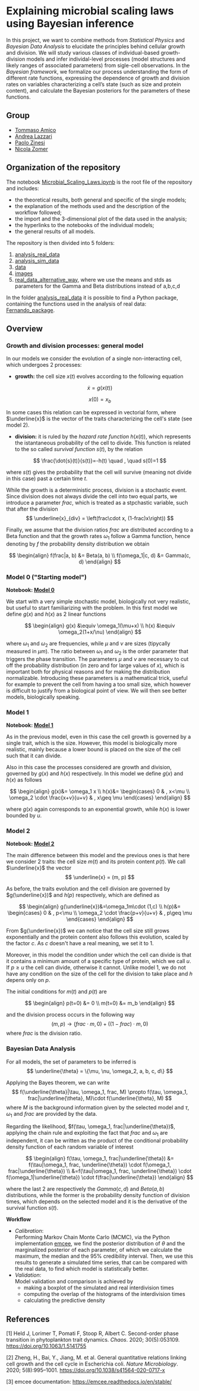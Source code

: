 # Explaining microbial scaling laws using Bayesian inference
In this project, we want to combine methods from _Statistical Physics_ and _Bayesian Data Analysis_ to elucidate the principles behind cellular growth and division. We will study various classes of individual-based growth-division models and infer individal-level processes (model structures and likely ranges of associated parameters) from sigle-cell observations. In the _Bayesian framework_, we formalize our process understanding the form of different rate functions, expressing the dependence of growth and division rates on variables characterizing a cell’s state (such as size and protein content), and calculate the Bayesian posteriors for the parameters of these functions.

## Group 
- [Tommaso Amico](https://github.com/tommasoamico)
- [Andrea Lazzari](https://github.com/AndreaLazzari)
- [Paolo Zinesi](https://github.com/PaoloZinesi)
- [Nicola Zomer](https://github.com/NicolaZomer)

## Organization of the repository
The notebook [Microbial_Scaling_Laws.ipynb](./Microbial_Scaling_Laws.ipynb) is the root file of the repository and includes:
- the theoretical results, both general and specific of the single models;
- the explanation of the methods used and the description of the workflow followed;
- the import and the 3-dimensional plot of the data used in the analysis;
- the hyperlinks to the notebooks of the individual models;
- the general results of all models. 

The repository is then divided into 5 folders:
1. [analysis_real_data](./analysis_real_data)
2. [analysis_sim_data](./analysis_sim_data)
3. [data](./data)
4. [images](./images)
5. [real_data_alternative_way](./real_data_alternative_way), where we use the means and stds as parameters for the Gamma and Beta distributions instead of a,b,c,d

In the folder [analysis_real_data](./analysis_real_data) it is possible to find a Python package, containing the functions used in the analysis of real data: [Fernando_package](./analysis_real_data/Fernando_package).

## Overview
### Growth and division processes: general model 
In our models we consider the evolution of a single non-interacting cell, which undergoes 2 processes:
- **growth:** the cell size $x(t)$ evolves according to the following equation

$$ \dot{x}=g(x(t)) $$

$$ x(0)=x_b $$

In some cases this relation can be expressed in vectorial form, where $\underline{x}$ is the vector of the traits characterizing the cell's state (see model 2). 

- **division:** it is ruled by the _hazard rate function_ $h(x(t))$, which represents the istantaneous probability of the cell to divide. This function is related to the so called _survival function_ $s(t)$, by the relation

$$ \frac{\dot{s}(t)}{s(t)}=-h(t) \quad , \quad s(0)=1 $$

where $s(t)$ gives the probability that the cell will survive (meaning not divide in this case) past a certain time $t$.

While the growth is a deterministic process, division is a stochastic event. Since division does not always divide the cell into two equal parts, we introduce a parameter $frac$, which is treated as a stpchastic variable, such that after the division
$$ \underline{x}_{div} = \left(frac\cdot x, (1-frac)x\right)) $$

Finally, we assume that the division ratios $frac$ are distributed according to a Beta function and that the growth rates $\omega_1$ follow a Gamma function, hence denoting by $f$ the probability density distribution we obtain

$$
\begin{align}
f(frac|a, b) &= Beta(a, b) \\
f(\omega_1|c, d) &= Gamma(c, d)
\end{align}
$$

### Model 0 ("Starting model")
**Notebook: [Model 0](./analysis_real_data/REAL_Model_0.ipynb)**

We start with a very simple stochastic model, biologically not very realistic, but useful to start familiarizing with the problem. In this first model we define $g(x)$ and $h(x)$ as 2 linear functions

$$
\begin{align}
g(x) &\equiv \omega_1(\mu+x) \\
h(x) &\equiv \omega_2(1+x/\nu)
\end{align}
$$

where $\omega_1$ and $\omega_2$ are frequencies, while $\mu$ and $\nu$ are sizes (tipycally measured in $\mu m$). The ratio between $\omega_1$ and $\omega_2$ is the order parameter that triggers the phase transition. The parameters $\mu$ and $\nu$ are necessary to cut off the probability distribution (in zero and for large values of $x$), which is important both for physical reasons and for making the distribution normalizable. Introducing these parameters is a mathematical trick, useful for example to prevent the cell from having a too small size, which however is difficult to justify from a biological point of view. We will then see better models, biologically speaking.

### Model 1
**Notebook: [Model 1](./analysis_real_data/REAL_Model_1.ipynb)**

As in the previous model, even in this case the cell growth is governed by a single trait, which is the size. However, this model is biologically more realistic, mainly because a lower bound is placed on the size of the cell such that it can divide. 

Also in this case the processes considered are growth and division, governed by $g(x)$ and $h(x)$ respectively. In this model we define $g(x)$ and $h(x)$ as follows

$$
\begin{align}
g(x)&= \omega_1 x \\
h(x)&=
\begin{cases}
    0  & , x<\mu \\
    \omega_2 \cdot \frac{x+v}{u+v} & , x\geq \mu
\end{cases}
\end{align}
$$

where $g(x)$ again corresponds to an exponential growth, while $h(x)$ is lower bounded by $u$.   

### Model 2
**Notebook: [Model 2](./analysis_real_data/REAL_Model_2.ipynb)**

The main difference between this model and the previous ones is that here we consider 2 traits: the cell size $m(t)$ and its protein content $p(t)$. We call $\underline{x}$ the vector
$$ \underline{x} = (m, p) $$

As before, the traits evolution and the cell division are governed by $g(\underline{x})$ and $h(p)$ respectively, which are defined as 

$$
\begin{align}
g(\underline{x})&=\omega_1m\cdot (1,c) \\
h(p)&=
    \begin{cases}
    0   & , p<\mu \\
    \omega_2 \cdot \frac{p+v}{u+v} & , p\geq \mu
    \end{cases}
\end{align}
$$

From $g(\underline{x})$ we can notice that the cell size still grows exponentially and the protein content also follows this evolution, scaled by the factor $c$. As $c$ doesn't have a real meaning, we set it to $1$. 

Moreover, in this model the condition under which the cell can divide is that it contains a minimum amount of a specific type of protein, which we call $u$. If $p\geq u$ the cell can divide, otherwise it cannot. Unlike model 1, we do not have any condition on the size of the cell for the division to take place and $h$ depens only on $p$.

The initial conditions for $m(t)$ and $p(t)$ are

$$
\begin{align}
    p(t=0) &= 0 \\
    m(t=0) &= m_b
\end{align}
$$

and the division process occurs in the following way
$$ (m,  p) \rightarrow (frac\cdot m, 0) + ((1-frac)\cdot m, 0)$$
where $frac$ is the division ratio.

### Bayesian Data Analysis
For all models, the set of parameters to be inferred is 
$$ \underline{\theta} = \{\mu, \nu, \omega_2, a, b, c, d\} $$

Applying the Bayes theorem, we can write
$$ f(\underline{\theta}|\tau, \omega_1, frac, M) \propto f(\tau, \omega_1, frac|\underline{\theta}, M)\cdot f(\underline{\theta}, M) $$
where $M$ is the background information given by the selected model and $\tau$, $\omega_1$ and $frac$ are provided by the data.

Regarding the likelihood, $f(\tau, \omega_1, frac|\underline{\theta})$, applying the chain rule and exploiting the fact that $frac$ and $\omega_1$ are independent, it can be written as the product of the conditional probability density function of each random variable of interest

$$
\begin{align}
    f(\tau, \omega_1, frac|\underline{\theta}) &= f(\tau|\omega_1, frac, \underline{\theta}) \cdot f(\omega_1, frac|\underline{\theta}) \\
    &=f(\tau|\omega_1, frac, \underline{\theta}) \cdot f(\omega_1|\underline{\theta}) \cdot f(frac|\underline{\theta})
\end{align}
$$ 

where the last 2 are respectively the $Gamma(c, d)$ and $Beta(a, b)$ distributions, while the former is the probability density function of division times, which depends on the selected model and it is the derivative of the survival function $s(t)$.

**Workflow**
- _Calibration_: <br> 
  Performing Markov Chain Monte Carlo (MCMC), via the Python implementation [emcee](https://emcee.readthedocs.io/en/stable/), we find the posterior distribution of $\theta$ and the marginalized posterior of each parameter, of which we calculate the maximum, the median and the 95% credibility interval. Then, we use this results to generate a simulated time series, that can be compared with the real data, to find which model is statistically better.  
- _Validation_: <br>
  Model validation and comparison is achieved by 
  - making a boxplot of the simulated and real interdivision times
  - computing the overlap of the histograms of the interdivision times
  - calculating the predictive density

## References
[1] Held J, Lorimer T, Pomati F, Stoop R, Albert C. Second-order phase transition in phytoplankton trait dynamics. _Chaos_. 2020; 30(5):053109. https://doi.org/10.1063/1.5141755 

[2] Zheng, H., Bai, Y., Jiang, M. et al. General quantitative relations linking cell growth and the cell cycle in Escherichia coli. _Nature Microbiology_. 2020;  5(8):995–1001. https://doi.org/10.1038/s41564-020-0717-x 

[3] emcee documentation: https://emcee.readthedocs.io/en/stable/
